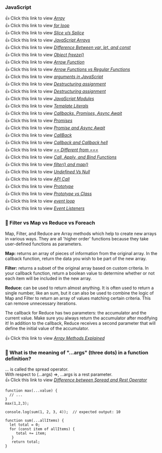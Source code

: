 ### JavaScript
:+1: Click this link to view <a href="https://developer.mozilla.org/en-US/docs/Web/JavaScript/Reference/Global_Objects/Array/from" title="Click here to view JavaScript Array">*Array* </a><br>
:+1: Click this link to view <a href="https://developer.mozilla.org/en-US/docs/Web/JavaScript/Reference/Statements/for" title="Click here to view JavaScript for loop">*for loop* </a><br>
:+1: Click this link to view <a href="https://blog.knoldus.com/slice-v-s-splice-in-javascript/" title="Click here to view Slice v/s Splice in Javascript">*Slice v/s Splice* </a><br>
:+1: Click this link to view <a href="https://javascript.info/array" title="Click here to view JavaScript Arrays">*JavaScript Arrays* </a><br>
:+1: Click this link to view <a href="https://www.freecodecamp.org/news/var-let-and-const-whats-the-difference/" title="Click here to view Difference Between var, let, and const in JavaScript">*Difference Between var, let, and const* </a><br>
:+1: Click this link to view <a href="https://www.geeksforgeeks.org/javascript-object-freeze-method/" title="Click here to view JavaScript Object freeze() Method">*Object freeze()* </a><br>
:+1: Click this link to view <a href="https://www.w3schools.com/js/js_arrow_function.asp" title="Click here to view JavaScript Arrow Function">*Arrow Function* </a><br>
:+1: Click this link to view <a href="https://www.freecodecamp.org/news/the-difference-between-arrow-functions-and-normal-functions/" title="Click here to view JavaScript Arrow Functions vs Regular Functions">*Arrow Functions vs Regular Functions* </a><br>
:+1: Click this link to view <a href="https://www.smashingmagazine.com/2016/07/how-to-use-arguments-and-parameters-in-ecmascript-6/" title="Click here to view arguments in JavaScript">*arguments in JavaScript* </a><br>
:+1: Click this link to view <a href="https://developer.mozilla.org/en-US/docs/Web/JavaScript/Reference/Operators/Destructuring_assignment" title="Click here to view Destructuring assignment 1">*Destructuring assignment* </a><br>
:+1: Click this link to view <a href="https://javascript.info/destructuring-assignment" title="Click here to view Destructuring assignment 2">*Destructuring assignment* </a><br>
:+1: Click this link to view <a href="https://javascript.info/import-export" title="Click here to view JavaScript Modules">*JavaScript Modules* </a><br>
:+1: Click this link to view <a href="https://www.w3schools.com/js/js_string_templates.asp" title="Click here to view JavaScript Template Literals">*Template Literals* </a><br>
:+1: Click this link to view <a href="https://www.youtube.com/watch?v=PoRJizFvM7s" title="Click here to view JavaScript Callbacks, Promises, Async Await">*Callbacks, Promises, Async Await* </a><br>
:+1: Click this link to view <a href="https://developer.mozilla.org/en-US/docs/Web/JavaScript/Reference/Global_Objects/Promise" title="Click here to view JavaScript Promises">*Promises* </a><br>
:+1: Click this link to view <a href="https://www.jondjones.com/frontend/javascript/js-tips/asyncawait-vs-promises-who-wins-in-a-fist-fight/" title="Click here to view Difference between Promise and Async Await">*Promise and Async Await* </a><br>
:+1: Click this link to view <a href="https://www.programiz.com/javascript/callback" title="Click here to view JavaScript CallBack">*CallBack* </a><br>
:+1: Click this link to view <a href="https://www.geeksforgeeks.org/what-to-understand-callback-and-callback-hell-in-javascript/" title="Click here to view What to understand Callback and Callback hell in JavaScript ?">*Callback and Callback hell* </a><br>
:+1: Click this link to view <a href="https://www.freecodecamp.org/news/loose-vs-strict-equality-in-javascript/#:~:text=The%20%3D%3D%20operator%20performs%20a,well%20as%20the%20same%20value)." title="Click here to view How is == Different from === in JavaScript?">*== Different from ===* </a><br>
:+1: Click this link to view <a href="https://medium.com/@omergoldberg/javascript-call-apply-and-bind-e5c27301f7bb." title="Click here to view How to Use the Call, Apply, and Bind Functions in JavaScript?">*Call, Apply, and Bind Functions* </a><br>
:+1: Click this link to view <a href="https://medium.com/@c.mansour/the-difference-between-the-filter-and-map-array-methods-in-javascript-f8164f65fa5e" title="Click here to view The difference between the filter() and map() array methods in JavaScript">*filter() and map()* </a><br>
:+1: Click this link to view <a href="https://www.geeksforgeeks.org/undefined-vs-null-in-javascript/" title="Click here to view Undefined Vs Null in JavaScript">*Undefined Vs Null* </a><br>
:+1: Click this link to view <a href="https://builtin.com/software-engineering-perspectives/javascript-api-call" title="Click here to view How to Make a JavaScript API Call?">*API Call* </a><br>
:+1: Click this link to view <a href="https://developer.mozilla.org/en-US/docs/Learn/JavaScript/Objects/Object_prototypes" title="Click here to view Prototype in JavaScript">*Prototype* </a><br>
:+1: Click this link to view <a href="https://www.toptal.com/javascript/es6-class-chaos-keeps-js-developer-up#:~:text=JavaScript%20Prototypes%20vs.,is%20itself%20an%20object%20instance." title="Click here to view Javascript : Prototype vs Class">*Prototype vs Class* </a><br>
:+1: Click this link to view <a href="https://www.javascripttutorial.net/javascript-event-loop/" title="Click here to view Javascript event loop">*event loop* </a><br>
:+1: Click this link to view <a href="https://www.makeuseof.com/javascript-event-listeners-how-to-use/" title="Click here to view How to Use Event Listeners in JavaScript">*Event Listeners* </a><br>

### :dart: Filter vs Map vs Reduce vs Foreach
Map, Filter, and Reduce are Array methods which help to create new arrays in various ways. They are all 'higher order' functions because they take user-defined functions as parameters.

<b>Map:</b> returns an array of pieces of information from the original array. In the callback function, return the data you wish to be part of the new array.

<b>Filter:</b> returns a subset of the original array based on custom criteria. In your callback function, return a boolean value to determine whether or not each item will be included in the new array.

<b>Reduce:</b> can be used to return almost anything. It is often used to return a single number, like an sum, but it can also be used to combine the logic of Map and Filter to return an array of values matching certain criteria. This can remove unnecessary iterations.

The callback for Reduce has two parameters: the accumulator and the current value. Make sure you always return the accumulator after modifying it! In addition to the callback, Reduce receives a second parameter that will define the initial value of the accumulator.

:+1: Click this link to view <a href="https://code.tutsplus.com/how-to-use-map-filter-reduce-in-javascript--cms-26209t" title="Click here to view Array Methods Explained">*Array Methods Explained* </a><br>
### :dart: What is the meaning of "...args" (three dots) in a function definition?
... is called the spread operator.<br>
With respect to (...args) =>, ...args is a rest parameter.<br>
:+1: Click this link to view <a href="https://www.geeksforgeeks.org/what-is-the-rest-parameter-and-spread-operator-in-javascript/" title="Click here to view Difference between Spread and Rest Operator in JavaScript">*Difference between Spread and Rest Operator* </a><br>
```
function max(...value) {
  // ...
}
max(1,2,3);
```
```
console.log(sum(1, 2, 3, 4));  // expected output: 10

function sum(...allItems) { 
  let total = 0;
  for (const item of allItems) {
     total += item;
   }
   return total;
}
```
